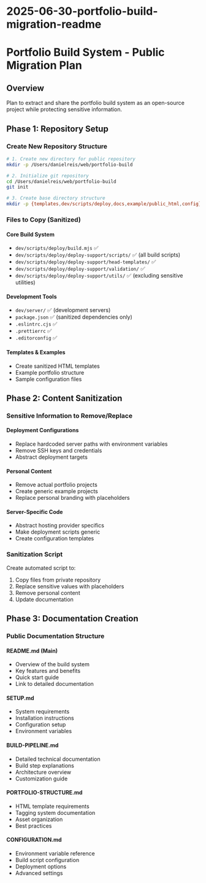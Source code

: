 # 2025-06-30-portfolio-build-migration-readme

# Portfolio Build System - Public Migration Plan

## Overview
Plan to extract and share the portfolio build system as an open-source project while protecting sensitive information.

## Phase 1: Repository Setup

### Create New Repository Structure
```bash
# 1. Create new directory for public repository
mkdir -p /Users/danielreis/web/portfolio-build

# 2. Initialize git repository
cd /Users/danielreis/web/portfolio-build
git init

# 3. Create base directory structure
mkdir -p {templates,dev/scripts/deploy,docs,example/public_html,config}
```

### Files to Copy (Sanitized)

#### Core Build System
- `dev/scripts/deploy/build.mjs` ✅
- `dev/scripts/deploy/deploy-support/scripts/` ✅ (all build scripts)
- `dev/scripts/deploy/deploy-support/head-templates/` ✅
- `dev/scripts/deploy/deploy-support/validation/` ✅
- `dev/scripts/deploy/deploy-support/utils/` ✅ (excluding sensitive utilities)

#### Development Tools
- `dev/server/` ✅ (development servers)
- `package.json` ✅ (sanitized dependencies only)
- `.eslintrc.cjs` ✅
- `.prettierrc` ✅
- `.editorconfig` ✅

#### Templates & Examples
- Create sanitized HTML templates
- Example portfolio structure
- Sample configuration files

## Phase 2: Content Sanitization

### Sensitive Information to Remove/Replace

#### Deployment Configurations
- Replace hardcoded server paths with environment variables
- Remove SSH keys and credentials
- Abstract deployment targets

#### Personal Content
- Remove actual portfolio projects
- Create generic example projects
- Replace personal branding with placeholders

#### Server-Specific Code
- Abstract hosting provider specifics
- Make deployment scripts generic
- Create configuration templates

### Sanitization Script
Create automated script to:
1. Copy files from private repository
2. Replace sensitive values with placeholders
3. Remove personal content
4. Update documentation

## Phase 3: Documentation Creation

### Public Documentation Structure

#### README.md (Main)
- Overview of the build system
- Key features and benefits
- Quick start guide
- Link to detailed documentation

#### SETUP.md
- System requirements
- Installation instructions
- Configuration setup
- Environment variables

#### BUILD-PIPELINE.md
- Detailed technical documentation
- Build step explanations
- Architecture overview
- Customization guide

#### PORTFOLIO-STRUCTURE.md
- HTML template requirements
- Tagging system documentation
- Asset organization
- Best practices

#### CONFIGURATION.md
- Environment variable reference
- Build script configuration
- Deployment options
- Advanced settings
